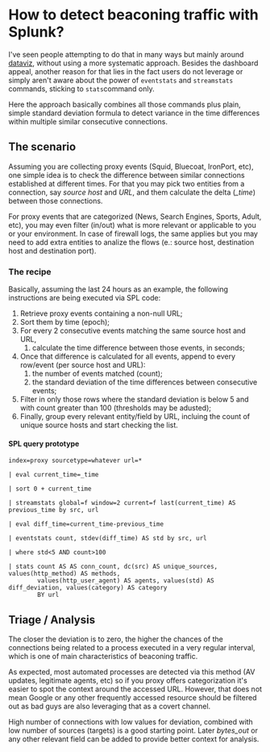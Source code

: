 # How to detect beaconing traffic with Splunk?
I've seen people attempting to do that in many ways but mainly around [dataviz](https://pleasefeedthegeek.wordpress.com/2012/12/20/detecting-malware-beacons-using-splunk/), without using a more systematic approach. Besides the dashboard appeal, another reason for that lies in the fact users do not leverage or simply aren't aware about the power of `eventstats` and `streamstats` commands, sticking to `stats`command only.

Here the approach basically combines all those commands plus plain, simple standard deviation formula to detect variance in the time differences within multiple similar consecutive connections.

## The scenario
Assuming you are collecting proxy events (Squid, Bluecoat, IronPort, etc), one simple idea is to check the difference between similar connections established at different times. For that you may pick two entities from a connection, say *source host* and *URL*, and them calculate the delta (*_time*) between those connections.

For proxy events that are categorized (News, Search Engines, Sports, Adult, etc), you may even filter (in/out) what is more relevant or applicable to you or your environment. In case of firewall logs, the same applies but you may need to add extra entities to analize the flows (e.: source host, destination host and destination port).

### The recipe
Basically, assuming the last 24 hours as an example, the following instructions are being executed via SPL code:

1. Retrieve proxy events containing a non-null URL;
2. Sort them by time (epoch);
3. For every 2 consecutive events matching the same source host and URL,
    1. calculate the time difference between those events, in seconds;
4. Once that difference is calculated for all events, append to every row/event (per source host and URL):
    1. the number of events matched (count);
    2. the standard deviation of the time differences between consecutive events;
5. Filter in only those rows where the standard deviation is below 5 and with count greater than 100 (thresholds may be adusted);
6. Finally, group every relevant entity/field by URL, incluing the count of unique source hosts and start checking the list.

#### SPL query prototype
```
index=proxy sourcetype=whatever url=*

| eval current_time=_time

| sort 0 + current_time

| streamstats global=f window=2 current=f last(current_time) AS previous_time by src, url

| eval diff_time=current_time-previous_time

| eventstats count, stdev(diff_time) AS std by src, url 

| where std<5 AND count>100

| stats count AS AS conn_count, dc(src) AS unique_sources, values(http_method) AS methods,
        values(http_user_agent) AS agents, values(std) AS diff_deviation, values(category) AS category
        BY url
```
## Triage / Analysis
The closer the deviation is to zero, the higher the chances of the connections being related to a process executed in a very regular interval, which is one of main characteristics of beaconing traffic.

As expected, most automated processes are detected via this method (AV updates, legitimate agents, etc) so if you proxy offers categorization it's easier to spot the context around the accessed URL. However, that does not mean Google or any other frequently accessed resource should be filtered out as bad guys are also leveraging that as a covert channel.

High number of connections with low values for deviation, combined with low number of sources (targets) is a good starting point. Later *bytes_out* or any other relevant field can be added to provide better context for analysis.
